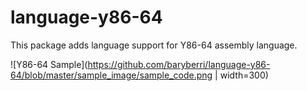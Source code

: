 # language-y86-64
This package adds language support for Y86-64 assembly language.

![Y86-64 Sample](https://github.com/baryberri/language-y86-64/blob/master/sample_image/sample_code.png | width=300)
